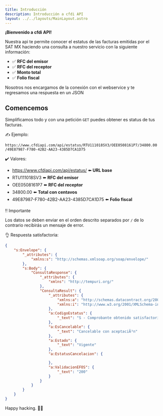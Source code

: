 ```yaml
---
title: Introducción
description: Introducción a cfdi API
layout: ../../layouts/MainLayout.astro
---
```

**¡Bienvenido a cfdi API!**

Nuestra api te permite conocer el estatus de las facturas emitidas por el SAT MX haciendo una consulta a nuestro servicio con la siguiente información:

- ✅ **RFC del emisor**
- ✅ **RFC del receptor**
- ✅ **Monto total**
- ✅ **Folio fiscal**

Nosotros nos encargamos de la conexión con el webservice y te regresamos una respuesta en un JSON

## Comencemos

Simplificamos todo y con una petición `GET` puedes obtener es status de tus facturas.

✍️ Ejemplo:

`https://www.cfdiapi.com/api/estatus/RTU111018SV3/OEE0508161P7/34800.00/49E87987-F780-42B2-AA23-4385D7CA1D75`

✔️ Valores:

- https://www.cfdiapi.com/api/estatus/ ⬅️ **URL base**
- RTU111018SV3 ⬅️ **RFC del emisor**
- OEE0508161P7 ⬅️ **RFC del receptor**
- 34800.00 ⬅️ **Total con centavos**
- 49E87987-F780-42B2-AA23-4385D7CA1D75 ⬅️ **Folio fiscal**

‼️ Importante

Los datos se deben enviar en el orden descrito separados por `/` de lo contrario recibirás un mensaje de error.

👌 Respuesta satisfactoria:

```json
{
    "s:Envelope": {
        "_attributes": {
            "xmlns:s": "http://schemas.xmlsoap.org/soap/envelope/"
        },
        "s:Body": {
            "ConsultaResponse": {
                "_attributes": {
                    "xmlns": "http://tempuri.org/"
                },
                "ConsultaResult": {
                    "_attributes": {
                        "xmlns:a": "http://schemas.datacontract.org/2004/07/Sat.Cfdi.Negocio.ConsultaCfdi.Servicio",
                        "xmlns:i": "http://www.w3.org/2001/XMLSchema-instance"
                    },
                    "a:CodigoEstatus": {
                        "_text": "S - Comprobante obtenido satisfactoriamente."
                    },
                    "a:EsCancelable": {
                        "_text": "Cancelable con aceptaciÃ³n"
                    },
                    "a:Estado": {
                        "_text": "Vigente"
                    },
                    "a:EstatusCancelacion": {

                    },
                    "a:ValidacionEFOS": {
                        "_text": "200"
                    }
                }
            }
        }
    }
}
```

Happy hacking. 🧑‍🚀
